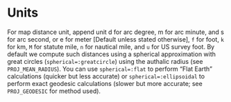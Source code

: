 # Units

For map distance unit, append unit d for arc degree, m for arc minute, and s for arc second,
or e for meter [Default unless stated otherwise], `f` for foot, `k` for km, `M` for statute mile,
`n` for nautical mile, and `u` for US survey foot. By default we compute such distances using a
spherical approximation with great circles (`spherical=:greatcircle`) using the authalic radius
(see `PROJ_MEAN_RADIUS`). You can use `spherical=:flat` to perform “Flat Earth” calculations
(quicker but less accurate) or `spherical=:ellipsoidal` to perform exact geodesic calculations
(slower but more accurate; see `PROJ_GEODESIC` for method used).